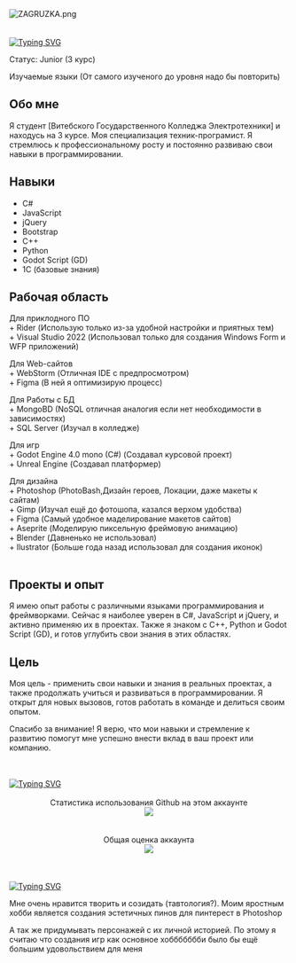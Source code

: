 <div id="about+my+education" align="left">
<img src="https://ie.wampi.ru/2023/06/30/ZAGRUZKA.png" alt="ZAGRUZKA.png" border="0"><br><br><br>
<a href="https://git.io/typing-svg"><img src="https://readme-typing-svg.herokuapp.com?font=Fira+Code&weight=300&size=28&pause=1000&color=72ACE5&center=false&repeat=true&width=435&lines=|++About+my+education" alt="Typing SVG" /></a>
<p>Статус: Junior (3 курс)</p> 
<p> Изучаемые языки (От самого изученого до уровня надо бы повторить)</p>  

## Обо мне
Я студент [Витебского Государственного Колледжа Электротехники] и находусь на 3 курсе. Моя специализация техник-програмист. Я стремлюсь к профессиональному росту и постоянно развиваю свои навыки в программировании.

## Навыки
- C#
- JavaScript
- jQuery
- Bootstrap
- C++
- Python
- Godot Script (GD)
- 1С (базовые знания)

## Рабочая область
<p>Для приклодного ПО<br>
  <a>+ Rider (Использую только из-за удобной настройки и приятных тем)</a><br>
  <a>+ Visual Studio 2022 (Использовал только для создания Windows Form и WFP приложений)</a><br>
</p>
<p>Для Web-сайтов <br>
  <a>+ WebStorm (Отличная IDE с предпросмотром)</a><br>
  <a>+ Figma (В ней я оптимизирую процесс)</a><br>
</p>
<p>Для Работы с БД<br>
  <a>+ MongoBD (NoSQL отличная аналогия если нет необходимости в зависимостях)</a><br>
  <a>+ SQL Server (Изучал в колледже)</a><br>
</p>
<p>Для игр<br>
  <a>+ Godot Engine 4.0 mono (C#) (Создавал курсовой проект)</a><br>
  <a>+ Unreal Engine (Создавал платформер)</a><br>
</p>
<p>Для дизайна<br>
  <a>+ Photoshop (PhotoBash,Дизайн героев, Локации, даже макеты к сайтам)</a><br>
  <a>+ Gimp (Изучал ещё до фотошопа, казался верхом удобства)</a><br>
  <a>+ Figma (Самый удобное маделирование макетов сайтов)</a><br>
  <a>+ Aseprite (Моделирую пиксельную фреймовую анимацию)</a><br>
  <a>+ Blender (Давненько не использовал)</a><br>
  <a>+ Ilustrator (Больше года назад использовал для создания иконок)</a><br><br>
</p>

## Проекты и опыт
Я имею опыт работы с различными языками программирования и фреймворками. Сейчас я наиболее уверен в C#, JavaScript и jQuery, и активно применяю их в проектах. Также я знаком с C++, Python и Godot Script (GD), и готов углубить свои знания в этих областях.

## Цель
Моя цель - применить свои навыки и знания в реальных проектах, а также продолжать учиться и развиваться в программировании. Я открыт для новых вызовов, готов работать в команде и делиться своим опытом.

Спасибо за внимание! Я верю, что мои навыки и стремление к развитию помогут мне успешно внести вклад в ваш проект или компанию.
<br> <br> <br>
</div>
 <a  href="https://git.io/typing-svg"><img src="https://readme-typing-svg.herokuapp.com?font=Fira+Code&weight=300&size=28&pause=1000&color=72ACE5&center=false&repeat=true&width=435&lines=|++Profile+Statistics" alt="Typing SVG"/></a>
 <div id="profile+statistics" align="center">
<br>Статистика использования Github на этом аккаунте<br>
  <a href="https://git.io/streak-stats"><img src="https://streak-stats.demolab.com?user=IstAKI&theme=transparent&locale=ru"/></a>
<br><br><br>Общая оценка аккаунта<br>
   <a href="https://github.com/anuraghazra/github-readme-stats"><img src="https://github-readme-stats.vercel.app/api?username=IstAKI&show_icons=true&theme=tokyonight"/></a>
</div>
<br> <br> <br>
<div id="about+my+entertainment" align="left">
<a href="https://git.io/typing-svg"><img src="https://readme-typing-svg.herokuapp.com?font=Fira+Code&weight=300&size=28&pause=1000&color=72ACE5&center=false&repeat=true&width=435&lines=|++About+my+entertainment" alt="Typing SVG"/></a>
<p align="left">Мне очень нравится творить и созидать (тавтология?). Моим яростным хобби является создания эстетичных пинов для пинтерест в Photoshop </p>
<p align="left">А так же придумывать персонажей с их личной историей. По этому я считаю что создания игр как основное хоббббббби было бы ещё большим удовольствием для меня </p>
</div>

